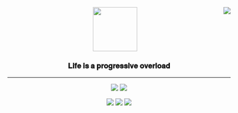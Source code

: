 
<!-- https://velog.io/@seondal/Github-Readme-%EA%BE%B8%EB%AF%B8%EA%B8%B0-%EC%B4%9D%EC%A0%95%EB%A6%AC#%EC%99%84%EC%84%B1 -->

<div align="center">
  
  <img align="right" src="https://github-readme-stats.vercel.app/api/top-langs/?username=seondal&theme=dracula&exclude_repo=Computer-Science-Engineering&layout=compact&langs_count=10"/>
  
  <img src = "https://noticon-static.tammolo.com/dgggcrkxq/image/upload/v1583669900/noticon/soqa2h0wm4i5ddbzongc.svg" 
           style="width:100px; height:100px;"/> 
### 𝐋𝐢𝐟𝐞 𝐢𝐬 𝐚 𝐩𝐫𝐨𝐠𝐫𝐞𝐬𝐬𝐢𝐯𝐞 𝐨𝐯𝐞𝐫𝐥𝐨𝐚𝐝
  
  ---
  
  <a href="https://github.com/ParkJuhan94"><img src="https://hits.seeyoufarm.com/api/count/incr/badge.svg?url=https%3A%2F%2Fgithub.com%2FParkJuhan94&count_bg=%23000000&title_bg=%23000000&icon=github.svg&icon_color=%23DADADA&title=GitHub&edge_flat=false"/></a> <a href="https://solved.ac/pjh9447"><img src="http://mazassumnida.wtf/api/mini/generate_badge?boj=pjh9447"/></a>
 
  <a href="https://velog.io/@seondal"><img src="https://img.shields.io/badge/seondal.log-3DDC84?style=flat-square&logo=Velog&logoColor=white"/></a>
  <a href="https://suave-lilac-075.notion.site/Dalchive-ec0bc59746804968a085c2cf46151c80"><img src="https://img.shields.io/badge/Dalchive-ffffff?style=flat-square&logo=notion&logoColor=black"/></a>
  <a href="https://giken.tistory.com/"><img src="https://img.shields.io/badge/Seondalgorithm-E5511E?style=flat-square&logo=Blogger&logoColor=white"/></a> 

  <br>
 
</div>

